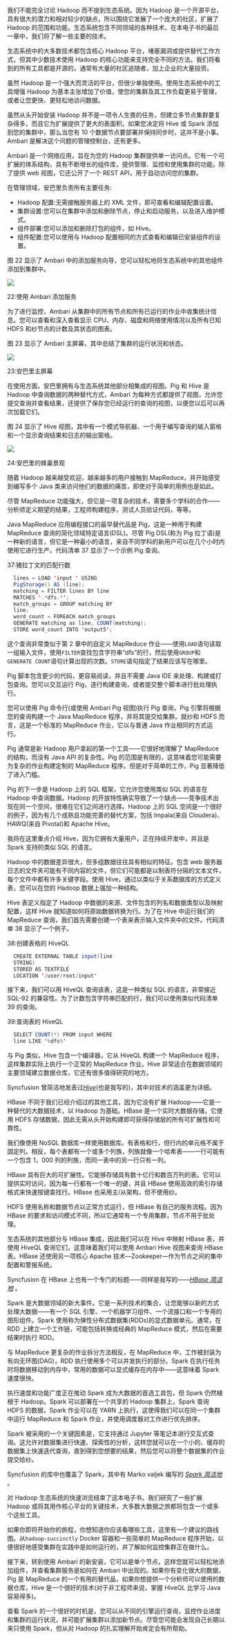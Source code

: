 我们不能完全讨论 Hadoop 而不提到生态系统。因为 Hadoop 是一个开源平台，具有很大的潜力和相对较少的缺点，所以围绕它发展了一个庞大的社区，扩展了 Hadoop 的范围和功能。生态系统包含不同领域的各种技术，在本电子书的最后一章中，我们将了解一些主要的技术。

生态系统中的大多数技术都包含核心 Hadoop 平台，堵塞漏洞或提供替代工作方式，但其中少数技术使用 Hadoop 的核心功能来支持完全不同的方法。我们将看到的所有工具都是开源的，通常有大量的社区追随者，加上企业的大量投资。

虽然 Hadoop 是一个强大而灵活的平台，但很少单独使用。使用生态系统中的工具增强 Hadoop 为基本主张增加了价值，使您的集群及其工作负载更易于管理，或者让您更快、更轻松地访问数据。

虽然从头开始安装 Hadoop 并不是一项令人生畏的任务，但建立多节点集群要复杂得多，而且它为扩展提供了更大的表面积。如果您决定将 Hive 或 Spark 添加到您的集群中，那么当您有 10 个数据节点要部署并保持同步时，这并不是小事。Ambari 是解决这个问题的管理控制台，还有更多。

Ambari 是一个网络应用，旨在为您的 Hadoop 集群提供单一访问点。它有一个可扩展的体系结构，具有不断增长的组件库，提供管理、监控和使用集群的功能。除了提供 web 视图，它还公开了一个 REST API，用于自动访问您的集群。

在管理领域，安巴里负责所有主要任务:

*   Hadoop 配置:无需接触服务器上的 XML 文件，即可查看和编辑配置设置。
*   集群设置:您可以在集群中添加和删除节点，停止和启动服务，以及进入维护模式。
*   组件部署:您可以添加和删除打包的组件，如 Hive。
*   组件配置:您可以使用与 Hadoop 配置相同的方式查看和编辑已安装组件的设置。

图 22 显示了 Ambari 中的添加服务向导，您可以轻松地将生态系统中的其他组件添加到集群中。

![](img/00026.jpeg)

 22:使用 Ambari 添加服务

为了进行监控，Ambari 从集群中的所有节点和所有已运行的作业中收集统计信息。您可以查看和深入查看显示 CPU、内存、磁盘和网络使用情况以及所有已知 HDFS 和纱节点的计数及其状态的图表。

图 23 显示了 Ambari 主屏幕，其中总结了集群的运行状况和状态。

![](img/00027.jpeg)

 23:安巴里主屏幕

在使用方面，安巴里拥有与生态系统其他部分相集成的视图。Pig 和 Hive 是 Hadoop 中查询数据的两种替代方式，Ambari 为每种方式都提供了视图，允许您提交查询并查看结果，还提供了保存您已经运行的查询的视图，以便您以后可以再次加载它们。

图 24 显示了 Hive 视图，其中有一个模式导航器、一个用于编写查询的输入窗格和一个显示查询结果和日志的输出窗格。

![](img/00028.jpeg)

 24:安巴里的蜂巢景观

随着 Hadoop 越来越受欢迎，越来越多的用户接触到 MapReduce，并开始感受到编写多个 Java 类来访问他们的数据的痛苦，即使对于简单的用例也是如此。

尽管 MapReduce 功能强大，但它是一项复杂的技术，需要多个学科的合作——分析师定义期望的结果，工程师构建程序，测试人员验证代码，等等。

Java MapReduce 应用编程接口的最早替代品是 Pig，这是一种用于构建 MapReduce 查询的简化领域特定语言(DSL)。尽管 Pig DSL(称为 Pig 拉丁语)是一种新的语言，但它是一种最小的语言，来自不同学科的新用户可以在几个小时内使用它进行生产。代码清单 37 显示了一个示例 Pig 查询。

 37:猪拉丁文的匹配行数

```java
  lines = LOAD 'input ' USING
  PigStorage() AS (line);
  matching = FILTER lines BY line
  MATCHES '.*dfs.*'; 
  match_groups = GROUP matching BY
  line;
  word_count = FOREACH match_groups
  GENERATE matching as line, COUNT(matching);  
  STORE word_count INTO 'output5';

```

这个查询非常类似于第 2 章中的自定义 MapReduce 作业——使用`LOAD`语句读取一组输入文件，使用`FILTER`查找包含字符串“dfs”的行，然后使用`GROUP`和`GENERATE COUNT`语句计算出现的次数。`STORE`语句指定了结果应该写在哪里。

Pig 脚本包含更少的代码，更容易阅读，并且不需要 Java IDE 来处理、构建或打包查询。您可以交互运行 Pig，逐行构建查询，或者提交整个脚本进行批处理执行。

您可以使用 Pig 命令行(或使用 Ambari Pig 视图)执行 Pig 查询，Pig 引擎将根据您的查询构建一个 Java MapReduce 程序，并将其提交给集群。就纱和 HDFS 而言，这是一个标准的 MapReduce 作业，它以与普通 Java 作业相同的方式运行。

Pig 通常是新 Hadoop 用户拿起的第一个工具——它很好地理解了 MapReduce 的结构，而没有 Java API 的复杂性。Pig 的范围是有限的，这意味着您可能需要为复杂的作业构建定制的 MapReduce 程序。但是对于简单的工作，Pig 显著降低了进入门槛。

Pig 的下一步是 Hadoop 上的 SQL 框架，它允许您使用类似 SQL 的语言在 Hadoop 中查询数据。Hadoop 的开放特性确实导致了一个缺点——竞争技术出现在同一个空间，很难在它们之间进行选择。Hadoop 上的 SQL 空间是一个很好的例子，因为有几个成熟且功能完善的替代方案，包括 Impala(来自 Cloudera)、HAWQ(来自 Pivotal)和 Apache Hive。

我将在这里重点介绍 Hive，因为它拥有大量用户，正在持续开发中，并且是 Spark 支持的类似 SQL 的语言。

Hadoop 中的数据差异很大，但多组数据往往具有相似的特征。包含 web 服务器日志的文件夹可能有不同内容的文件，但它们可能都是以制表符分隔的文本文件，每个文件中都有许多关键字段。使用 Hive，通过以类似于关系数据库的方式定义表，您可以在您的 Hadoop 数据上强加一种结构。

Hive 表定义指定了 Hadoop 中数据的来源、文件包含的列名和数据类型以及映射配置，这样 Hive 就知道如何将原始数据转换为行。为了在 Hive 中运行我们的 MapReduce 查询，我们首先需要创建一个表来表示输入文件夹中的文件。代码清单 38 显示了一个例子。

 38:创建表格的 HiveQL

```java
  CREATE EXTERNAL TABLE input(line
  STRING)
  STORED AS TEXTFILE
  LOCATION '/user/root/input'

```

接下来，我们可以用 HiveQL 查询该表，这是一种类似 SQL 的语言，非常接近 SQL-92 的兼容性。为了计数包含字符串匹配的行，我们可以使用类似代码清单 39 的查询。

 39:查询表的 HiveQL

```java
  SELECT COUNT(*) FROM input WHERE
  line LIKE '%dfs%'

```

与 Pig 类似，Hive 包含一个编译器，它从 HiveQL 构建一个 MapReduce 程序，这样集群实际上执行一个正常的 MapReduce 作业。Hive 非常适合在数据领域的主要领域建立数据仓库，它还有很多值得研究的地方。

Syncfusion 曾简洁地发表过[*Hive*](https://www.syncfusion.com/resources/techportal/details/ebooks/Hive-Succinctly)(也是我写的)，其中对技术的涵盖更为详细。

HBase 不同于我们已经介绍过的其他工具，因为它没有扩展 Hadoop——它是一种替代的大数据技术，以 Hadoop 为基础。HBase 是一个实时大数据存储，它使用 HDFS 存储数据，因此无需从头开始构建即可获得存储层的所有可扩展性和可靠性。

我们像使用 NoSQL 数据库一样使用数据库。有表格和行，但行内的单元格不属于固定列。相反，每个表都有一个或多个列族，列族就像一个哈希表——一行可能有一个包含 1，000 列的列族，而同一表中的另一行只有一列。

HBase 具有巨大的可扩展性。它能够存储具有数十亿行和数百万列的表。它可以提供实时访问，因为每一行都有一个唯一的键，并且 HBase 使用高效的索引存储格式来快速按键查找行。HBase 也采用主/从架构，但不使用纱。

HDFS 使用名称和数据节点以正常方式运行，但 HBase 有自己的服务流程。因为 HBase 的要求和访问模式不同，所以它通常有一个专用集群，节点不用于批处理。

生态系统的其他部分与 HBase 集成，因此我们可以在 Hive 中映射 HBase 表，并使用 HiveQL 查询它们，这意味着我们可以使用 Ambari Hive 视图来查询 HBase 表。HBase 还使用另一项核心 Apache 技术—Zookeeper—作为节点之间的集中配置和警报系统。

Syncfusion 在 HBase 上也有一个专门的标题——同样是我写的——[*HBase 简洁地*](https://www.syncfusion.com/resources/techportal/details/ebooks/hbase) 。

Spark 是大数据领域的新大事件。它是一系列技术的集合，让您能够以新的方式处理大数据——有一个 SQL 引擎、一个机器学习组件、一个流接口和一个专用的图形组件。Spark 使用称为弹性分布式数据集(RDDs)的显式数据单元。通常，在 RDD 上建立一个工作链，可能包括转换或经典的 MapReduce 模式，然后在需要结果时执行 RDD。

与 MapReduce 更复杂的作业拆分方法相反，在 MapReduce 中，工作被封装为有向无环图(DAG)，RDD 执行使用多个可以并发执行的部分。Spark 在执行任务时将数据移动到内存中，常用的数据可以显式缓存在内存中——这意味着 Spark 速度很快。

执行速度和功能广度正在推动 Spark 成为大数据的首选工具包，但 Spark 仍然植根于 Hadoop。Spark 可以部署在一个共享的 Hadoop 集群上，Spark 查询 HDFS 的数据，Spark 作业可以在 YARN 上执行，这使得我们可以在同一个集群中运行 MapReduce 和 Spark 作业，并使用调度器对工作进行优先排序。

Spark 被采用的一个关键因素是，它支持通过 Jupyter 等笔记本进行交互式查询。这允许对数据集进行快速、探索性的分析，这样您就可以在一个小的、缓存的数据集上快速迭代查询，直到得到您想要的结果，然后您可以将整个数据集的作业提交给纱。

Syncfusion 的库中也覆盖了 Spark，其中有 Marko valjek 编写的 [*Spark 简洁地*](https://www.syncfusion.com/resources/techportal/details/ebooks/spark) 。

对 Hadoop 生态系统的快速浏览结束了这本电子书。我们研究了一些扩展 Hadoop 或将其用作核心平台的关键技术，大多数大数据之旅都将包含一个或多个这些工具。

如果你即将开始你的旅程，你想知道你应该看哪些工具，这里有一个建议的路线图。从`hadoop-succinctly` Docker 容器和一些简单的 MapReduce 程序开始，以便很好地感受集群在实践中是如何运行的，并了解如何监控集群正在做什么。

接下来，转到使用 Ambari 的新安装，它可以是单个节点，这样您就可以轻松地添加组件，并查看集群服务是如何在 Ambari 中出现的。如果你有变化很大的数据，Pig 是 MapReduce 的一个有用的替代品，如果你想提供一个分析师可以使用的数据仓库，Hive 是一个很好的技术(对于非工程师来说，掌握 HiveQL 比学习 Java 容易得多)。

查看 Spark 的一个很好的时机是，您可以从不同的引擎运行查询，监控作业进度和集群的运行状况，并可能扩展集群以添加新节点。尽管您可能会发现自己长期以来只使用 Spark，但从对 Hadoop 的扎实理解开始肯定会有所帮助。